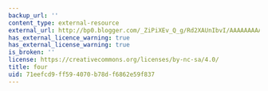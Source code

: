 ```yaml
---
backup_url: ''
content_type: external-resource
external_url: http://bp0.blogger.com/_ZiPiXEv_Q_g/Rd2XAUnIbvI/AAAAAAAAANA/dImNwirU7DI/s1600-h/VytorinWebAd.jpg
has_external_licence_warning: true
has_external_license_warning: true
is_broken: ''
license: https://creativecommons.org/licenses/by-nc-sa/4.0/
title: four
uid: 71eefcd9-ff59-4070-b78d-f6862e59f837
---
```

